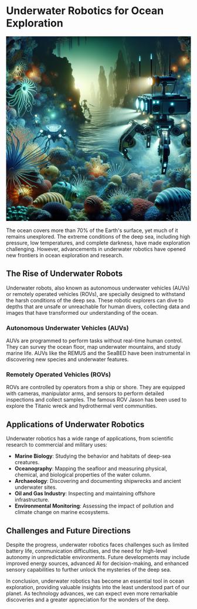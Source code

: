 # Underwater Robotics for Ocean Exploration

![A robotic submarine exploring deep-sea environments](https://raw.githubusercontent.com/Kanakjr/100-days-of-AI-Writing/main/images/Underwater-Robotics-for-Ocean-Exploration.png)

The ocean covers more than 70% of the Earth's surface, yet much of it remains unexplored. The extreme conditions of the deep sea, including high pressure, low temperatures, and complete darkness, have made exploration challenging. However, advancements in underwater robotics have opened new frontiers in ocean exploration and research.

## The Rise of Underwater Robots

Underwater robots, also known as autonomous underwater vehicles (AUVs) or remotely operated vehicles (ROVs), are specially designed to withstand the harsh conditions of the deep sea. These robotic explorers can dive to depths that are unsafe or unreachable for human divers, collecting data and images that have transformed our understanding of the ocean.

### Autonomous Underwater Vehicles (AUVs)

AUVs are programmed to perform tasks without real-time human control. They can survey the ocean floor, map underwater mountains, and study marine life. AUVs like the REMUS and the SeaBED have been instrumental in discovering new species and underwater features.

### Remotely Operated Vehicles (ROVs)

ROVs are controlled by operators from a ship or shore. They are equipped with cameras, manipulator arms, and sensors to perform detailed inspections and collect samples. The famous ROV Jason has been used to explore the Titanic wreck and hydrothermal vent communities.

## Applications of Underwater Robotics

Underwater robotics has a wide range of applications, from scientific research to commercial and military uses:

- **Marine Biology**: Studying the behavior and habitats of deep-sea creatures.
- **Oceanography**: Mapping the seafloor and measuring physical, chemical, and biological properties of the water column.
- **Archaeology**: Discovering and documenting shipwrecks and ancient underwater sites.
- **Oil and Gas Industry**: Inspecting and maintaining offshore infrastructure.
- **Environmental Monitoring**: Assessing the impact of pollution and climate change on marine ecosystems.

## Challenges and Future Directions

Despite the progress, underwater robotics faces challenges such as limited battery life, communication difficulties, and the need for high-level autonomy in unpredictable environments. Future developments may include improved energy sources, advanced AI for decision-making, and enhanced sensory capabilities to further unlock the mysteries of the deep sea.

In conclusion, underwater robotics has become an essential tool in ocean exploration, providing valuable insights into the least understood part of our planet. As technology advances, we can expect even more remarkable discoveries and a greater appreciation for the wonders of the deep.
